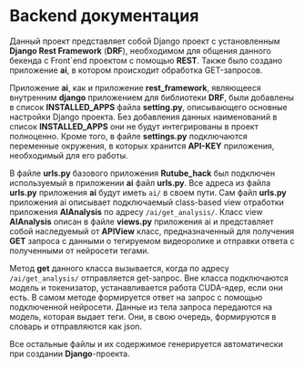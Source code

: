 # Backend документация
Данный проект представляет собой Django проект с установленным **Django Rest Framework** (**DRF**), необходимом для общения данного бекенда с Front`end проектом с помощью **REST**.
Также было создано приложение **ai**, в котором происходит обработка GET-запросов.

Приложение **ai**, как и приложение **rest_framework**, являющееся внутренним **django** приложением для библиотеки **DRF**, были добавлены в список **INSTALLED_APPS** файла **setting.py**, описывающего основные настройки Django проекта. Без добавления данных наименований в список **INSTALLED_APPS** они не будут интегрированы в проект полноценно. Кроме того, в файле **settings.py** подключаются переменные окружения, в которых хранится **API-KEY** приложения, необходимый для его работы.

В файле **urls.py** базового приложения **Rutube_hack** был подключен используемый в приложении **ai** файл **urls.py**. Все адреса из файла **urls.py** приложения **ai** будут иметь ```ai/``` в своем пути. Сам файл **urls.py** приложения ai описывает подключаемый class-based view отработки приложения **AIAnalysis** по адресу ```/ai/get_analysis/```. 
Класс view **AIAnalysis** описан в файле **views.py** приложения ai и представляет собой наследуемый от **APIView** класс, предназначенный для получения **GET** запроса с данными о тегируемом видеоролике и отправки ответа с полученными от нейросети тегами.

Метод **get** данного класса вызывается, когда по адресу ```/ai/get_analysis/``` отправляется get-запрос. Вне класса подключаются модель и токенизатор, устанавливается работа CUDA-ядер, если они есть. В самом методе формируется ответ на запрос с помощью подключенной нейросети. Данные из тела запроса передаются на модель, которая выдает теги. Они, в свою очередь, формируются в словарь и отправляются как json.

Все остальные файлы и их содержимое генерируется автоматически при создании **Django**-проекта.

